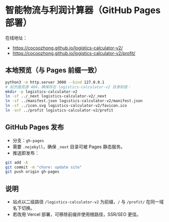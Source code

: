 # 智能物流与利润计算器（GitHub Pages 部署）

在线地址：
- https://cocoozhong.github.io/logistics-calculator-v2/
- https://cocoozhong.github.io/logistics-calculator-v2/profit/

## 本地预览（与 Pages 前缀一致）

```bash
python3 -m http.server 3000 --bind 127.0.0.1
# 如页面资源 404，确保存在 logistics-calculator-v2 目录软链：
mkdir -p logistics-calculator-v2
ln -sf ../_next logistics-calculator-v2/_next
ln -sf ../manifest.json logistics-calculator-v2/manifest.json
ln -sf ../icon.svg logistics-calculator-v2/favicon.ico
ln -snf ../profit logistics-calculator-v2/profit
```

## GitHub Pages 发布

- 分支：`gh-pages`
- 需要 `.nojekyll`，确保 `_next` 目录可被 Pages 静态服务。
- 推送即发布：

```bash
git add -A
git commit -m "chore: update site"
git push origin gh-pages
```

## 说明
- 站点以二级路径 `/logistics-calculator-v2` 为前缀，`/` 与 `/profit/` 在同一域名下切换。
- 若改用 Vercel 部署，可移除前缀并使用根路径，SSR/SEO 更佳。
